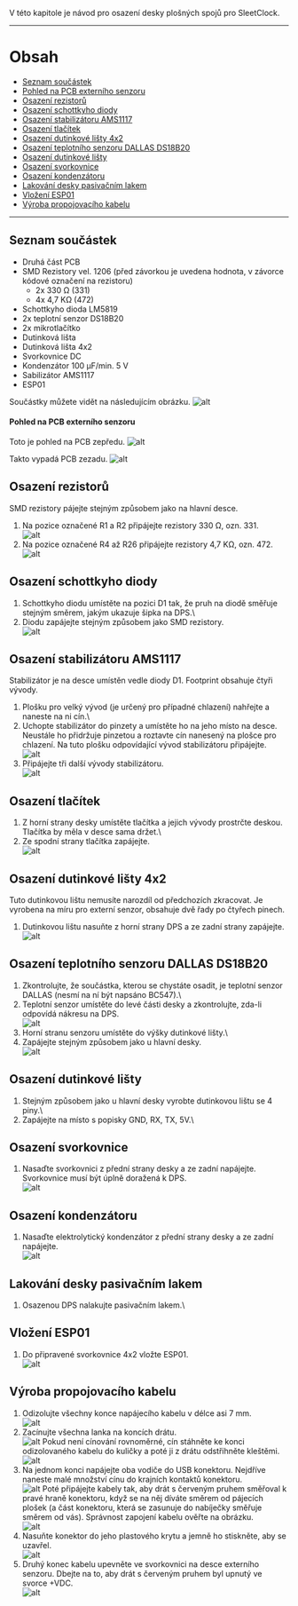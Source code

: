 V této kapitole je návod pro osazení desky plošných spojů pro SleetClock.
___
# Obsah
* [Seznam součástek](#seznam)
* [Pohled na PCB externího senzoru](#pohled)
* [Osazení rezistorů](#R)
* [Osazení schottkyho diody](#shottky)
* [Osazení stabilizátoru AMS1117](#stabil)
* [Osazení tlačítek](#tlac)
* [Osazení dutinkové lišty 4x2](#dutinka)
* [Osazení teplotního senzoru DALLAS DS18B20](#dallas)
* [Osazení dutinkové lišty](#dutinka2)
* [Osazení svorkovnice](#svorkovnice)
* [Osazení kondenzátoru](#C)
* [Lakování desky pasivačním lakem](#lakovani)
* [Vložení ESP01](#vlozeni)
* [Výroba propojovacího kabelu](#propojka)
___

## <a name = "seznam">Seznam součástek</a>
+ Druhá část PCB
+ SMD Rezistory vel. 1206 (před závorkou je uvedena hodnota, v závorce kódové označení na rezistoru)
    + 2x 330 Ω (331)
    + 4x 4,7 KΩ (472)
+ Schottkyho dioda LM5819
+ 2x teplotní senzor DS18B20
+ 2x mikrotlačítko
+ Dutinková lišta
+ Dutinková lišta 4x2
+ Svorkovnice DC
+ Kondenzátor 100 μF/min. 5 V
+ Sabilizátor AMS1117
+ ESP01

Součástky můžete vidět na následujícím obrázku.
![alt](SupportFiles/dsc_0341.jpg)

#### <a name = "pohled">Pohled na PCB externího senzoru</a>
Toto je pohled na PCB zepředu.
![alt](SupportFiles/IMG_002_2.jpg)

Takto vypadá PCB zezadu.
![alt](SupportFiles/IMG_003.jpg) 

## <a name = "R">Osazení rezistorů</a>
SMD rezistory pájejte stejným způsobem jako na hlavní desce.
1. Na pozice označené R1 a R2 připájejte rezistory 330 Ω, ozn. 331.\
![alt](SupportFiles/dsc_0345.jpg) 
1. Na pozice označené R4 až R26 připájejte rezistory 4,7 KΩ, ozn. 472.\
![alt](SupportFiles/dsc_0346.jpg)

## <a name = "shottky">Osazení schottkyho diody</a>
1. Schottkyho diodu umístěte na pozici D1 tak, že pruh na diodě směřuje stejným směrem, jakým ukazuje šipka na DPS.\
1. Diodu zapájejte stejným způsobem jako SMD rezistory.\
![alt](SupportFiles/dsc_0351.jpg)
    
## <a name = "stabil">Osazení stabilizátoru AMS1117</a>
Stabilizátor je na desce umístěn vedle diody D1. Footprint obsahuje čtyři vývody.
1. Plošku pro velký vývod (je určený pro případné chlazení) nahřejte a naneste na ni cín.\
1. Uchopte stabilizátor do pinzety a umístěte ho na jeho místo na desce. Neustále ho přidržuje pinzetou a roztavte cín nanesený na plošce pro chlazení. Na tuto plošku odpovídající vývod stabilizátoru připájejte.\
![alt](SupportFiles/dsc_0352.jpg)
1. Připájejte tři další vývody stabilizátoru.\
![alt](SupportFiles/dsc_0355.jpg)

## <a name = "tlac">Osazení tlačítek</a>
1. Z horní strany desky umístěte tlačítka a jejich vývody prostrčte deskou. Tlačítka by měla v desce sama držet.\
1. Ze spodní strany tlačítka zapájejte.\
![alt](SupportFiles/dsc_0359.jpg)

## <a name = "dutinka">Osazení dutinkové lišty 4x2</a>
Tuto dutinkovou lištu nemusíte narozdíl od předchozích zkracovat. Je vyrobena na míru pro externí senzor, obsahuje dvě řady po čtyřech pinech.
1. Dutinkovou lištu nasuňte z horní strany DPS a ze zadní strany zapájejte.\
![alt](SupportFiles/dsc_0362.jpg)

## <a name = "dallas">Osazení teplotního senzoru DALLAS DS18B20</a>
1. Zkontrolujte, že součástka, kterou se chystáte osadit, je teplotní senzor DALLAS (nesmí na ní být napsáno BC547).\
1. Teplotní senzor umístěte do levé části desky a zkontrolujte, zda-li odpovídá nákresu na DPS.\
![alt](SupportFiles/dsc_0360.jpg)
1. Horní stranu senzoru umístěte do výšky dutinkové lišty.\
1. Zapájejte stejným způsobem jako u hlavní desky.\
![alt](SupportFiles/dsc_0363.jpg)

## <a name = "dutinka2">Osazení dutinkové lišty</a>
1. Stejným způsobem jako u hlavní desky vyrobte dutinkovou lištu se 4 piny.\
1. Zapájejte na místo s popisky GND, RX, TX, 5V.\

## <a name = "svorkovnice">Osazení svorkovnice</a>
1. Nasaďte svorkovnici z přední strany desky a ze zadní napájejte.
Svorkovnice musí být úplně doražená k DPS.\
![alt](SupportFiles/dsc_0364.jpg)

## <a name = "C">Osazení kondenzátoru</a>
1. Nasaďte elektrolytický kondenzátor z přední strany desky a ze zadní napájejte.\
![alt](SupportFiles/IMG_004.jpg)

## <a name = "lakovani">Lakování desky pasivačním lakem</a>
1. Osazenou DPS nalakujte pasivačním lakem.\

## <a name = "vlozeni">Vložení ESP01</a>
1. Do připravené svorkovnice 4x2 vložte ESP01.\
![alt](SupportFiles/IMG_006.jpg)

## <a name = "propojka">Výroba propojovacího kabelu</a>
1. Odizolujte všechny konce napájecího kabelu v délce asi 7 mm.\
![alt](SupportFiles/dsc_0372.jpg)
1. Zacínujte všechna lanka na koncích drátu.\
![alt](SupportFiles/dsc_0419.jpg)
Pokud není cínování rovnoměrné, cín stáhněte ke konci odizolovaného kabelu do kuličky a poté ji z drátu odstřihněte kleštěmi.\
![alt](SupportFiles/dsc_0389.jpg)
1. Na jednom konci napájejte oba vodiče do USB konektoru. Nejdříve naneste malé množství cínu do krajních kontaktů konektoru.\
![alt](SupportFiles/dsc_0391.jpg)
Poté připájejte kabely tak, aby drát s červeným pruhem směřoval k pravé hraně konektoru, když se na něj díváte směrem od pájecích plošek (a část konektoru, která se zasunuje do nabíječky směřuje směrem od vás). Správnost zapojení kabelu ověřte na obrázku.\
![alt](SupportFiles/dsc_0404.jpg)
1. Nasuňte konektor do jeho plastového krytu a jemně ho stiskněte, aby se uzavřel.\
![alt](SupportFiles/dsc_0407.jpg)
1. Druhý konec kabelu upevněte ve svorkovnici na desce externího senzoru. Dbejte na to, aby drát s červeným pruhem byl upnutý ve svorce +VDC.\
![alt](SupportFiles/IMG_005.jpg)